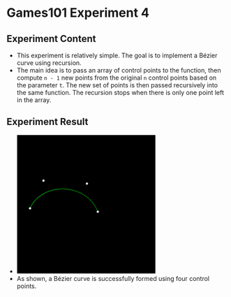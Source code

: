# Games101 Experiment 4

## Experiment Content

- This experiment is relatively simple. The goal is to implement a Bézier curve using recursion.
- The main idea is to pass an array of control points to the function, then compute `n - 1` new points from the original `n` control points based on the parameter `t`. The new set of points is then passed recursively into the same function. The recursion stops when there is only one point left in the array.

## Experiment Result

- <img src="https://github.com/corgiInequation/Games101_bezierCurve/blob/main/my_bezier_curve.png" alt="bezier-curve" width="66%" />
- As shown, a Bézier curve is successfully formed using four control points.
